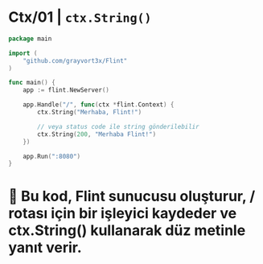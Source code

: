 # Ctx/01 | `ctx.String()`

```go
package main

import (
    "github.com/grayvort3x/Flint"
)

func main() {
    app := flint.NewServer()

    app.Handle("/", func(ctx *flint.Context) {
        ctx.String("Merhaba, Flint!")

        // veya status code ile string gönderilebilir
        ctx.String(200, "Merhaba Flint!")
    })

    app.Run(":8080")
}
```
# 🧠 Bu kod, Flint sunucusu oluşturur, / rotası için bir işleyici kaydeder ve ctx.String() kullanarak düz metinle yanıt verir.

